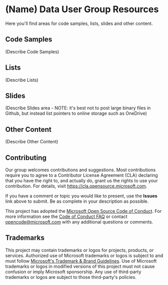 # (Name) Data User Group Resources
Here you'll find areas for code samples, lists, slides and other content. 

## Code Samples

(Describe Code Samples)

## Lists

(Describe Lists)

## Slides

(Describe Slides area - NOTE: it's best not to post large binary files in Github, but instead list pointers to online storage such as OneDrive)

## Other Content

(Describe Other Content)

## Contributing

Our group welcomes contributions and suggestions.  Most contributions require you to agree to a
Contributor License Agreement (CLA) declaring that you have the right to, and actually do, grant us
the rights to use your contribution. For details, visit https://cla.opensource.microsoft.com.

If you have a comment or topic you would like to present, use the **Issues** link above to submit. Be as complete in your description as possible.  

This project has adopted the [Microsoft Open Source Code of Conduct](https://opensource.microsoft.com/codeofconduct/).
For more information see the [Code of Conduct FAQ](https://opensource.microsoft.com/codeofconduct/faq/) or
contact [opencode@microsoft.com](mailto:opencode@microsoft.com) with any additional questions or comments.

## Trademarks

This project may contain trademarks or logos for projects, products, or services. Authorized use of Microsoft 
trademarks or logos is subject to and must follow 
[Microsoft's Trademark & Brand Guidelines](https://www.microsoft.com/en-us/legal/intellectualproperty/trademarks/usage/general).
Use of Microsoft trademarks or logos in modified versions of this project must not cause confusion or imply Microsoft sponsorship.
Any use of third-party trademarks or logos are subject to those third-party's policies.
